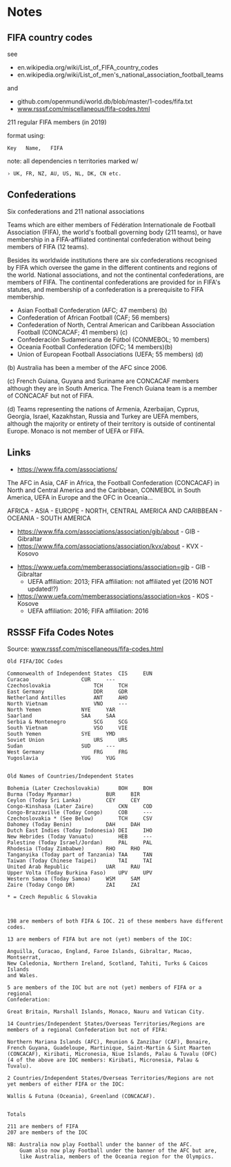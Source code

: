 # Notes

## FIFA country codes

see
- en.wikipedia.org/wiki/List_of_FIFA_country_codes
- en.wikipedia.org/wiki/List_of_men's_national_association_football_teams

and

- github.com/openmundi/world.db/blob/master/1-codes/fifa.txt
- www.rsssf.com/miscellaneous/fifa-codes.html



211 regular FIFA members (in 2019)

format using:

```
Key   Name,   FIFA
```

note: all dependencies n territories marked w/

```
› UK, FR, NZ, AU, US, NL, DK, CN etc.
```


## Confederations

Six confederations and 211 national associations

Teams which are either members of Fédération Internationale de Football Association (FIFA),
the world's football governing body (211 teams),
or have membership in a FIFA-affiliated continental confederation without being members of FIFA (12 teams).


Besides its worldwide institutions there are six confederations recognised by FIFA which oversee the game in the different continents and regions of the world. National associations, and not the continental confederations, are members of FIFA.
The continental confederations are provided for in FIFA's statutes,
and membership of a confederation is a prerequisite to FIFA membership.

- Asian Football Confederation (AFC; 47 members) (b)
- Confederation of African Football (CAF; 56 members)
- Confederation of North, Central American and Caribbean Association Football (CONCACAF; 41 members) (c)
- Confederación Sudamericana de Fútbol (CONMEBOL; 10 members)
- Oceania Football Confederation (OFC; 14 members)(b)
- Union of European Football Associations (UEFA; 55 members) (d)


(b) Australia has been a member of the AFC since 2006.

(c) French Guiana, Guyana and Suriname are CONCACAF members although they are in South America. The French Guiana team is a member of CONCACAF but not of FIFA.

(d) Teams representing the nations of Armenia, Azerbaijan, Cyprus, Georgia, Israel, Kazakhstan, Russia and Turkey are UEFA members, although the majority or entirety of their territory is outside of continental Europe. Monaco is not member of UEFA or FIFA.


## Links

- <https://www.fifa.com/associations/>

The AFC in Asia, CAF in Africa, the Football Confederation (CONCACAF) in North and Central America and the Caribbean, CONMEBOL in South America, UEFA in Europe and the OFC in Oceania...

AFRICA - ASIA - EUROPE - NORTH, CENTRAL AMERICA AND CARIBBEAN - OCEANIA - SOUTH AMERICA

- <https://www.fifa.com/associations/association/gib/about> -  GIB - Gibraltar
- <https://www.fifa.com/associations/association/kvx/about> - KVX - Kosovo

<!-- break -->

- <https://www.uefa.com/memberassociations/association=gib> - GIB - Gibraltar
  - UEFA affiliation: 2013; FIFA affiliation: not affiliated yet  (2016 NOT updated!?)
- <https://www.uefa.com/memberassociations/association=kos> - KOS - Kosove
  - UEFA affiliation: 2016; FIFA affiliation: 2016



## RSSSF Fifa Codes Notes

Source: www.rsssf.com/miscellaneous/fifa-codes.html

```
Old FIFA/IOC Codes

Commonwealth of Independent States	CIS		EUN
Curacao					CUR		---
Czechoslovakia				TCH		TCH
East Germany				DDR		GDR
Netherland Antilles			ANT		AHO
North Vietnam				VNO		---
North Yemen				NYE		YAR
Saarland				SAA		SAA
Serbia & Montenegro			SCG		SCG
South Vietnam				VSO		VIE
South Yemen				SYE		YMD
Soviet Union				URS		URS
Sudan					SUD		---
West Germany				FRG		FRG
Yugoslavia				YUG		YUG


Old Names of Countries/Independent States

Bohemia (Later Czechoslovakia)		BOH		BOH
Burma (Today Myanmar)			BUR		BIR
Ceylon (Today Sri Lanka)		CEY		CEY
Congo-Kinshasa (Later Zaire)		CKN		COD
Congo-Brazzaville (Today Congo)		COB		---	
Czechoslovakia * (See Below)		TCH		CSV
Dahomey (Today Benin)			DAH		DAH
Dutch East Indies (Today Indonesia)	DEI		IHO
New Hebrides (Today Vanuatu)		HEB		---		
Palestine (Today Israel/Jordan)		PAL		PAL
Rhodesia (Today Zimbabwe)		RHO		RHO
Tanganyika (Today part of Tanzania)	TAA		TAN
Taiwan (Today Chinese Taipei)		TAI		TAI
United Arab Republic			UAR		RAU
Upper Volta (Today Burkina Faso)	UPV		UPV
Western Samoa (Today Samoa)		WSM		SAM
Zaire (Today Congo DR)			ZAI		ZAI

* = Czech Republic & Slovakia



198 are members of both FIFA & IOC. 21 of these members have different codes.

13 are members of FIFA but are not (yet) members of the IOC:

Anguilla, Curacao, England, Faroe Islands, Gibraltar, Macao, Montserrat, 
New Caledonia, Northern Ireland, Scotland, Tahiti, Turks & Caicos Islands
and Wales.

5 are members of the IOC but are not (yet) members of FIFA or a regional 
Confederation:

Great Britain, Marshall Islands, Monaco, Nauru and Vatican City.

14 Countries/Independent States/Overseas Territories/Regions are 
members of a regional Confederation but not of FIFA: 

Northern Mariana Islands (AFC), Reunion & Zanzibar (CAF), Bonaire,
French Guyana, Guadeloupe, Martinique, Saint-Martin & Sint Maarten 
(CONCACAF), Kiribati, Micronesia, Niue Islands, Palau & Tuvalu (OFC)
(4 of the above are IOC members: Kiribati, Micronesia, Palau & Tuvalu).

2 Countries/Independent States/Overseas Territories/Regions are not 
yet members of either FIFA or the IOC:

Wallis & Futuna (Oceania), Greenland (CONCACAF).


Totals

211 are members of FIFA
207 are members of the IOC

NB: Australia now play Football under the banner of the AFC.
    Guam also now play Football under the banner of the AFC but are,
    like Australia, members of the Oceania region for the Olympics.
```
